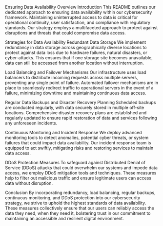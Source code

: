 Ensuring Data Availability Overview
Introduction
This README outlines our dedicated approach to ensuring data availability within our cybersecurity framework. Maintaining uninterrupted access to data is critical for operational continuity, user satisfaction, and compliance with regulatory standards. Our strategy employs a multifaceted approach to protect against disruptions and threats that could compromise data access.

Strategies for Data Availability
Redundant Data Storage
We implement redundancy in data storage across geographically diverse locations to protect against data loss due to hardware failures, natural disasters, or cyber-attacks. This ensures that if one storage site becomes unavailable, data can still be accessed from another location without interruption.

Load Balancing and Failover Mechanisms
Our infrastructure uses load balancers to distribute incoming requests across multiple servers, preventing any single point of failure. Automated failover mechanisms are in place to seamlessly redirect traffic to operational servers in the event of a failure, minimizing downtime and maintaining continuous data access.

Regular Data Backups and Disaster Recovery Planning
Scheduled backups are conducted regularly, with data securely stored in multiple off-site locations. Comprehensive disaster recovery plans are established and regularly updated to ensure rapid restoration of data and services following any unforeseen incidents.

Continuous Monitoring and Incident Response
We deploy advanced monitoring tools to detect anomalies, potential cyber threats, or system failures that could impact data availability. Our incident response team is equipped to act swiftly, mitigating risks and restoring services to maintain data access.

DDoS Protection Measures
To safeguard against Distributed Denial of Service (DDoS) attacks that could overwhelm our systems and impede data access, we employ DDoS mitigation tools and techniques. These measures help to filter out malicious traffic and ensure legitimate users can access data without disruption.

Conclusion
By incorporating redundancy, load balancing, regular backups, continuous monitoring, and DDoS protection into our cybersecurity strategy, we strive to uphold the highest standards of data availability. These measures collectively ensure that our users can reliably access the data they need, when they need it, bolstering trust in our commitment to maintaining an accessible and resilient digital environment.